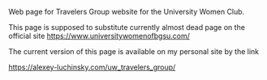Web page for Travelers Group website for the University Women Club.

This page is supposed to substitute currently almost dead page on the official site https://www.universitywomenofbgsu.com/

The current version of this page is available on my personal site by the link

https://alexey-luchinsky.com/uw_travelers_group/

